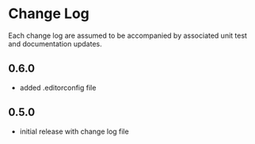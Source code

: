 # Change Log

Each change log are assumed to be accompanied by associated unit test and documentation updates.

## 0.6.0

- added .editorconfig file

## 0.5.0

- initial release with change log file
